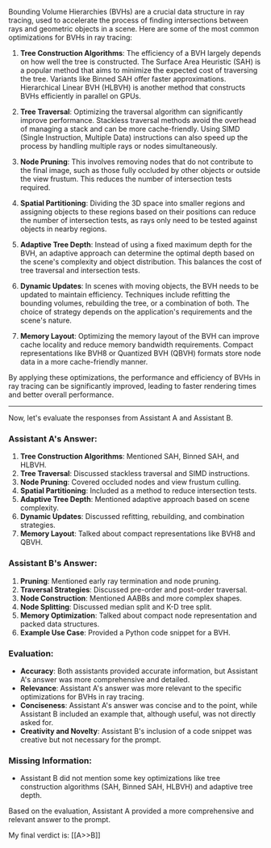 
Bounding Volume Hierarchies (BVHs) are a crucial data structure in ray tracing, used to accelerate the process of finding intersections between rays and geometric objects in a scene. Here are some of the most common optimizations for BVHs in ray tracing:

1. **Tree Construction Algorithms**: The efficiency of a BVH largely depends on how well the tree is constructed. The Surface Area Heuristic (SAH) is a popular method that aims to minimize the expected cost of traversing the tree. Variants like Binned SAH offer faster approximations. Hierarchical Linear BVH (HLBVH) is another method that constructs BVHs efficiently in parallel on GPUs.

2. **Tree Traversal**: Optimizing the traversal algorithm can significantly improve performance. Stackless traversal methods avoid the overhead of managing a stack and can be more cache-friendly. Using SIMD (Single Instruction, Multiple Data) instructions can also speed up the process by handling multiple rays or nodes simultaneously.

3. **Node Pruning**: This involves removing nodes that do not contribute to the final image, such as those fully occluded by other objects or outside the view frustum. This reduces the number of intersection tests required.

4. **Spatial Partitioning**: Dividing the 3D space into smaller regions and assigning objects to these regions based on their positions can reduce the number of intersection tests, as rays only need to be tested against objects in nearby regions.

5. **Adaptive Tree Depth**: Instead of using a fixed maximum depth for the BVH, an adaptive approach can determine the optimal depth based on the scene's complexity and object distribution. This balances the cost of tree traversal and intersection tests.

6. **Dynamic Updates**: In scenes with moving objects, the BVH needs to be updated to maintain efficiency. Techniques include refitting the bounding volumes, rebuilding the tree, or a combination of both. The choice of strategy depends on the application's requirements and the scene's nature.

7. **Memory Layout**: Optimizing the memory layout of the BVH can improve cache locality and reduce memory bandwidth requirements. Compact representations like BVH8 or Quantized BVH (QBVH) formats store node data in a more cache-friendly manner.

By applying these optimizations, the performance and efficiency of BVHs in ray tracing can be significantly improved, leading to faster rendering times and better overall performance.

---

Now, let's evaluate the responses from Assistant A and Assistant B.

### Assistant A's Answer:
1. **Tree Construction Algorithms**: Mentioned SAH, Binned SAH, and HLBVH.
2. **Tree Traversal**: Discussed stackless traversal and SIMD instructions.
3. **Node Pruning**: Covered occluded nodes and view frustum culling.
4. **Spatial Partitioning**: Included as a method to reduce intersection tests.
5. **Adaptive Tree Depth**: Mentioned adaptive approach based on scene complexity.
6. **Dynamic Updates**: Discussed refitting, rebuilding, and combination strategies.
7. **Memory Layout**: Talked about compact representations like BVH8 and QBVH.

### Assistant B's Answer:
1. **Pruning**: Mentioned early ray termination and node pruning.
2. **Traversal Strategies**: Discussed pre-order and post-order traversal.
3. **Node Construction**: Mentioned AABBs and more complex shapes.
4. **Node Splitting**: Discussed median split and K-D tree split.
5. **Memory Optimization**: Talked about compact node representation and packed data structures.
6. **Example Use Case**: Provided a Python code snippet for a BVH.

### Evaluation:
- **Accuracy**: Both assistants provided accurate information, but Assistant A's answer was more comprehensive and detailed.
- **Relevance**: Assistant A's answer was more relevant to the specific optimizations for BVHs in ray tracing.
- **Conciseness**: Assistant A's answer was concise and to the point, while Assistant B included an example that, although useful, was not directly asked for.
- **Creativity and Novelty**: Assistant B's inclusion of a code snippet was creative but not necessary for the prompt.

### Missing Information:
- Assistant B did not mention some key optimizations like tree construction algorithms (SAH, Binned SAH, HLBVH) and adaptive tree depth.

Based on the evaluation, Assistant A provided a more comprehensive and relevant answer to the prompt.

My final verdict is: [[A>>B]]